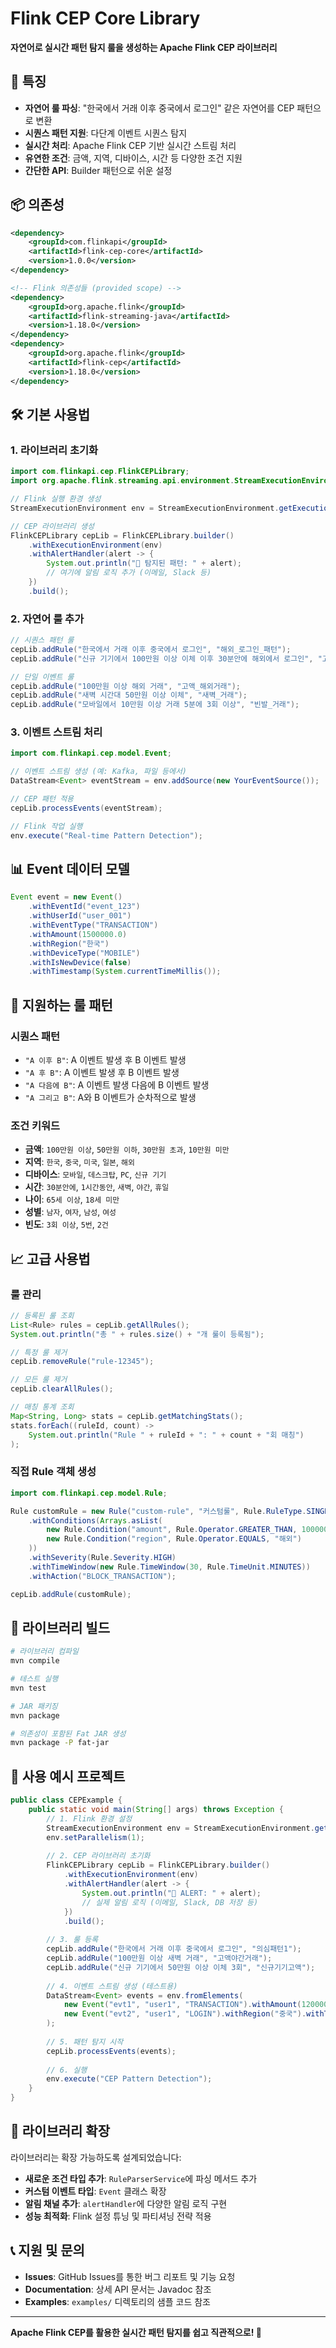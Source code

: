 # Flink CEP Core Library

**자연어로 실시간 패턴 탐지 룰을 생성하는 Apache Flink CEP 라이브러리**

## 🚀 특징

- **자연어 룰 파싱**: "한국에서 거래 이후 중국에서 로그인" 같은 자연어를 CEP 패턴으로 변환
- **시퀀스 패턴 지원**: 다단계 이벤트 시퀀스 탐지
- **실시간 처리**: Apache Flink CEP 기반 실시간 스트림 처리
- **유연한 조건**: 금액, 지역, 디바이스, 시간 등 다양한 조건 지원
- **간단한 API**: Builder 패턴으로 쉬운 설정

## 📦 의존성

```xml
<dependency>
    <groupId>com.flinkapi</groupId>
    <artifactId>flink-cep-core</artifactId>
    <version>1.0.0</version>
</dependency>

<!-- Flink 의존성들 (provided scope) -->
<dependency>
    <groupId>org.apache.flink</groupId>
    <artifactId>flink-streaming-java</artifactId>
    <version>1.18.0</version>
</dependency>
<dependency>
    <groupId>org.apache.flink</groupId>
    <artifactId>flink-cep</artifactId>
    <version>1.18.0</version>
</dependency>
```

## 🛠️ 기본 사용법

### 1. 라이브러리 초기화

```java
import com.flinkapi.cep.FlinkCEPLibrary;
import org.apache.flink.streaming.api.environment.StreamExecutionEnvironment;

// Flink 실행 환경 생성
StreamExecutionEnvironment env = StreamExecutionEnvironment.getExecutionEnvironment();

// CEP 라이브러리 생성
FlinkCEPLibrary cepLib = FlinkCEPLibrary.builder()
    .withExecutionEnvironment(env)
    .withAlertHandler(alert -> {
        System.out.println("🚨 탐지된 패턴: " + alert);
        // 여기에 알림 로직 추가 (이메일, Slack 등)
    })
    .build();
```

### 2. 자연어 룰 추가

```java
// 시퀀스 패턴 룰
cepLib.addRule("한국에서 거래 이후 중국에서 로그인", "해외_로그인_패턴");
cepLib.addRule("신규 기기에서 100만원 이상 이체 이후 30분안에 해외에서 로그인", "고위험_패턴");

// 단일 이벤트 룰
cepLib.addRule("100만원 이상 해외 거래", "고액_해외거래");
cepLib.addRule("새벽 시간대 50만원 이상 이체", "새벽_거래");
cepLib.addRule("모바일에서 10만원 이상 거래 5분에 3회 이상", "빈발_거래");
```

### 3. 이벤트 스트림 처리

```java
import com.flinkapi.cep.model.Event;

// 이벤트 스트림 생성 (예: Kafka, 파일 등에서)
DataStream<Event> eventStream = env.addSource(new YourEventSource());

// CEP 패턴 적용
cepLib.processEvents(eventStream);

// Flink 작업 실행
env.execute("Real-time Pattern Detection");
```

## 📊 Event 데이터 모델

```java
Event event = new Event()
    .withEventId("event_123")
    .withUserId("user_001")
    .withEventType("TRANSACTION")
    .withAmount(1500000.0)
    .withRegion("한국")
    .withDeviceType("MOBILE")
    .withIsNewDevice(false)
    .withTimestamp(System.currentTimeMillis());
```

## 🎯 지원하는 룰 패턴

### 시퀀스 패턴
- `"A 이후 B"`: A 이벤트 발생 후 B 이벤트 발생
- `"A 후 B"`: A 이벤트 발생 후 B 이벤트 발생  
- `"A 다음에 B"`: A 이벤트 발생 다음에 B 이벤트 발생
- `"A 그리고 B"`: A와 B 이벤트가 순차적으로 발생

### 조건 키워드
- **금액**: `100만원 이상`, `50만원 이하`, `30만원 초과`, `10만원 미만`
- **지역**: `한국`, `중국`, `미국`, `일본`, `해외`
- **디바이스**: `모바일`, `데스크탑`, `PC`, `신규 기기`
- **시간**: `30분안에`, `1시간동안`, `새벽`, `야간`, `휴일`
- **나이**: `65세 이상`, `18세 미만`
- **성별**: `남자`, `여자`, `남성`, `여성`
- **빈도**: `3회 이상`, `5번`, `2건`

## 📈 고급 사용법

### 룰 관리

```java
// 등록된 룰 조회
List<Rule> rules = cepLib.getAllRules();
System.out.println("총 " + rules.size() + "개 룰이 등록됨");

// 특정 룰 제거
cepLib.removeRule("rule-12345");

// 모든 룰 제거
cepLib.clearAllRules();

// 매칭 통계 조회
Map<String, Long> stats = cepLib.getMatchingStats();
stats.forEach((ruleId, count) -> 
    System.out.println("Rule " + ruleId + ": " + count + "회 매칭")
);
```

### 직접 Rule 객체 생성

```java
import com.flinkapi.cep.model.Rule;

Rule customRule = new Rule("custom-rule", "커스텀룰", Rule.RuleType.SINGLE_EVENT)
    .withConditions(Arrays.asList(
        new Rule.Condition("amount", Rule.Operator.GREATER_THAN, 1000000),
        new Rule.Condition("region", Rule.Operator.EQUALS, "해외")
    ))
    .withSeverity(Rule.Severity.HIGH)
    .withTimeWindow(new Rule.TimeWindow(30, Rule.TimeUnit.MINUTES))
    .withAction("BLOCK_TRANSACTION");

cepLib.addRule(customRule);
```

## 🔄 라이브러리 빌드

```bash
# 라이브러리 컴파일
mvn compile

# 테스트 실행
mvn test

# JAR 패키징
mvn package

# 의존성이 포함된 Fat JAR 생성
mvn package -P fat-jar
```

## 📝 사용 예시 프로젝트

```java
public class CEPExample {
    public static void main(String[] args) throws Exception {
        // 1. Flink 환경 설정
        StreamExecutionEnvironment env = StreamExecutionEnvironment.getExecutionEnvironment();
        env.setParallelism(1);
        
        // 2. CEP 라이브러리 초기화
        FlinkCEPLibrary cepLib = FlinkCEPLibrary.builder()
            .withExecutionEnvironment(env)
            .withAlertHandler(alert -> {
                System.out.println("🚨 ALERT: " + alert);
                // 실제 알림 로직 (이메일, Slack, DB 저장 등)
            })
            .build();
        
        // 3. 룰 등록
        cepLib.addRule("한국에서 거래 이후 중국에서 로그인", "의심패턴1");
        cepLib.addRule("100만원 이상 새벽 거래", "고액야간거래");
        cepLib.addRule("신규 기기에서 50만원 이상 이체 3회", "신규기기고액");
        
        // 4. 이벤트 스트림 생성 (테스트용)
        DataStream<Event> events = env.fromElements(
            new Event("evt1", "user1", "TRANSACTION").withAmount(1200000).withRegion("한국"),
            new Event("evt2", "user1", "LOGIN").withRegion("중국").withTimestamp(System.currentTimeMillis() + 60000)
        );
        
        // 5. 패턴 탐지 시작
        cepLib.processEvents(events);
        
        // 6. 실행
        env.execute("CEP Pattern Detection");
    }
}
```

## 🎨 라이브러리 확장

라이브러리는 확장 가능하도록 설계되었습니다:

- **새로운 조건 타입 추가**: `RuleParserService`에 파싱 메서드 추가
- **커스텀 이벤트 타입**: `Event` 클래스 확장
- **알림 채널 추가**: `alertHandler`에 다양한 알림 로직 구현
- **성능 최적화**: Flink 설정 튜닝 및 파티셔닝 전략 적용

## 📞 지원 및 문의

- **Issues**: GitHub Issues를 통한 버그 리포트 및 기능 요청
- **Documentation**: 상세 API 문서는 Javadoc 참조
- **Examples**: `examples/` 디렉토리의 샘플 코드 참조

---

**Apache Flink CEP를 활용한 실시간 패턴 탐지를 쉽고 직관적으로! 🚀** 